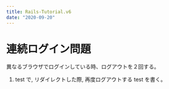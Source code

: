 ```yaml
---
title: Rails-Tutorial.v6
date: "2020-09-20"
---
```


# 連続ログイン問題

異なるブラウザでログインしている時、ログアウトを２回する。

1. test で, リダイレクトした際, 再度ログアウトする test を書く。
